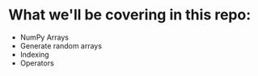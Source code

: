 # What we'll be covering in this repo:
<ul>
  <li>NumPy Arrays</li>
  <li>Generate random arrays</li>
  <li>Indexing</li>
  <li>Operators</li>
</ul>
